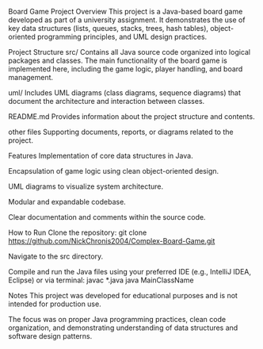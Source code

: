 Board Game Project
Overview
This project is a Java-based board game developed as part of a university assignment.
It demonstrates the use of key data structures (lists, queues, stacks, trees, hash tables), object-oriented programming principles, and UML design practices.

Project Structure
src/
Contains all Java source code organized into logical packages and classes.
The main functionality of the board game is implemented here, including the game logic, player handling, and board management.

uml/
Includes UML diagrams (class diagrams, sequence diagrams) that document the architecture and interaction between classes.

README.md
Provides information about the project structure and contents.

other files
Supporting documents, reports, or diagrams related to the project.

Features
Implementation of core data structures in Java.

Encapsulation of game logic using clean object-oriented design.

UML diagrams to visualize system architecture.

Modular and expandable codebase.

Clear documentation and comments within the source code.

How to Run
Clone the repository:
git clone https://github.com/NickChronis2004/Complex-Board-Game.git

Navigate to the src directory.

Compile and run the Java files using your preferred IDE (e.g., IntelliJ IDEA, Eclipse) or via terminal:
javac *.java
java MainClassName

Notes
This project was developed for educational purposes and is not intended for production use.

The focus was on proper Java programming practices, clean code organization, and demonstrating understanding of data structures and software design patterns.
